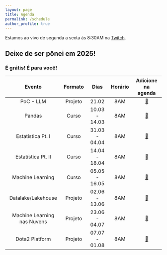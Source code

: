 ```yaml
---
layout: page
title: Agenda
permalink: /schedule
author_profile: true
---
```


Estamos ao vivo de segunda a sexta às 8:30AM na [Twitch](https://twitch.tv/teomewhy).

## Deixe de ser pônei em 2025!
### É grátis! É para você!

| Evento | Formato | Dias | Horário | Adicione na agenda |
| :---: | :---: | :---: | :--: | :---: |
| PoC - LLM | Projeto | 21.02 | 8AM | [:link:](https://calendar.google.com/calendar/event?action=TEMPLATE&tmeid=MzRlc2NnZGg1aG1paGJnamxiNXNxbnRmc2EgdGVvQHRlb21ld2h5Lm9yZw&tmsrc=teo%40teomewhy.org) |
| Pandas | Curso | 10.03 - 14.03 | 8AM | [:link:](https://calendar.google.com/calendar/event?action=TEMPLATE&tmeid=NWlwNzdub2IyNTlibGFzdHY3MWVsajZtNzBfMjAyNTAzMTBUMTEwMDAwWiB0ZW9AdGVvbWV3aHkub3Jn&tmsrc=teo%40teomewhy.org&scp=ALL) |
| Estatística Pt. I | Curso | 31.03 - 04.04 | 8AM | [:link:](https://calendar.google.com/calendar/event?action=TEMPLATE&tmeid=NTZpa3FxbzRja2ZjOWVjdmdzNXYycjh1c3BfMjAyNTAzMzFUMTEwMDAwWiB0ZW9AdGVvbWV3aHkub3Jn&tmsrc=teo%40teomewhy.org&scp=ALL) |
| Estatística Pt. II | Curso | 14.04 - 18.04 | 8AM | [:link:](https://calendar.google.com/calendar/event?action=TEMPLATE&tmeid=MDVpcHZoYWUybW1uZ2d2NzliZW50ZWxsdDFfMjAyNTA0MTRUMTEwMDAwWiB0ZW9AdGVvbWV3aHkub3Jn&tmsrc=teo%40teomewhy.org&scp=ALL) |
| Machine Learning | Curso | 05.05 - 16.05 | 8AM | [:link:](https://calendar.google.com/calendar/event?action=TEMPLATE&tmeid=MTl0bnVjbGJldHNsNjU4dWg0ajgxc3BhdXVfMjAyNTA1MDVUMTEwMDAwWiB0ZW9AdGVvbWV3aHkub3Jn&tmsrc=teo%40teomewhy.org&scp=ALL) |
| Datalake/Lakehouse | Projeto | 02.06 - 13.06 | 8AM | [:link:](https://calendar.google.com/calendar/event?action=TEMPLATE&tmeid=NDhsODJ2ZGk1YjI0djF2ODRxaGJvYmQxZTZfMjAyNTA2MDJUMTEwMDAwWiB0ZW9AdGVvbWV3aHkub3Jn&tmsrc=teo%40teomewhy.org&scp=ALL) |
| Machine Learning nas Nuvens | Projeto | 23.06 - 04.07 | 8AM | [:link:](https://calendar.google.com/calendar/event?action=TEMPLATE&tmeid=N2QzanViZzM4MWg0YmZpamc5cHYzZjNhdmpfMjAyNTA2MjNUMTEwMDAwWiB0ZW9AdGVvbWV3aHkub3Jn&tmsrc=teo%40teomewhy.org&scp=ALL) |
| Dota2 Platform | Projeto | 07.07 - 01.08 | 8AM | [:link:](https://calendar.google.com/calendar/event?action=TEMPLATE&tmeid=NzhnYXZzaXZoc3B0cjJvNGlob2duc3ZlbTJfMjAyNTA3MDdUMTEwMDAwWiB0ZW9AdGVvbWV3aHkub3Jn&tmsrc=teo%40teomewhy.org&scp=ALL) |
